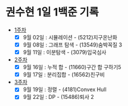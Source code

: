 # 권수현 1일 1백준 기록

- [1주차](./1주차/)
  - [x]   9월 02일 : 시뮬레이션 - (5212)지구온난화
  - [x]   9월 08일 : 그래프 탐색 - (13549)숨박꼭질 3
  - [x]   9월 11일 : 이분탐색 - (3079)입국심사
- [2주차](./2주차/)
  - [x]   9월 16일 : 누적 합 - (11660)구간 합 구하기5
  - [x]   9월 17일 : 분리집합 - (16562)친구비
- [3주차](./3주차)
  - [x]   9월 19일 : 정렬 - (4181)Convex Hull
  - [x]   9월 22일 : DP - (15486)퇴사 2
